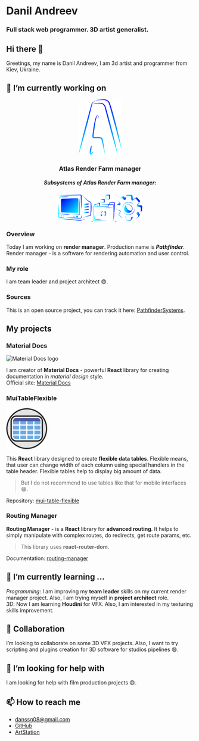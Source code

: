 # Danil Andreev
### Full stack web programmer. 3D artist generalist.
## Hi there 👋
Greetings, my name is Danil Andreev, I am 3d artist and programmer from Kiev, Ukraine.

## 🔭 I’m currently working on
<div align="center">
  <a href="https://github.com/AtlasRender">
    <img alt="Atlas logo" src="https://github.com/AtlasRender/atlas-media/blob/main/logos/AtlasRenderLogo.svg" height="150" />
  </a>
</div>
<div align="center">
  <h3>Atlas Render Farm manager</h3>
  <h5> Subsystems of Atlas Render Farm manager: </h5>
</div>
<div align="center">
  <a href="https://github.com/AtlasRender/atlas-monitor">
    <img alt="Atlas Monitor logo" src="https://github.com/AtlasRender/atlas-media/blob/main/logos/AtlasMonitorLogo.svg" height="70"/>
  </a>
  <a href="https://github.com/AtlasRender/atlas-core">
  <img alt="Atlas Core logo" src="https://github.com/AtlasRender/atlas-media/blob/main/logos/AtlasCoreLogo.svg" height="70"/>
  </a>
  <a href="https://github.com/AtlasRender/atlas-slave">
  <img alt="Atlas Slave logo" src="https://github.com/AtlasRender/atlas-media/blob/main/logos/AtlasSlaveLogo.svg" height="70"/>
  </a>
</div>


### Overview
Today I am working on __render manager__. Production name is ___Pathfinder___. Render manager - is a software for rendering automation and user control. 
### My role
I am team leader and project architect 😄.
### Sources
This is an open source project, you can track it here: [PathfinderSystems](https://github.com/Pathfinder-Systems).  


## My projects
### Material Docs

<div>
  <div aling="center">
    <img alt="Material Docs logo" src="https://github.com/DanilAndreev/material-docs/raw/master/images/MaterialDocsLogoOverview.png" height="100" />
  </div>
</div>

I am creator of __Material Docs__ - powerful __React__ library for creating documentation in _material design_ style.  
Official site: [Material Docs](http://material-docs.com)
### MuiTableFlexible
<img alt="mui-table-flexible logo" height="110" src="https://github.com/DanilAndreev/mui-table-flexible/raw/master/logo256.png"/>  

This __React__ library designed to create __flexible data tables__. Flexible means, that user can change width of each column using special handlers in the table header. Flexible tables help to display big amount of data. 
> But I do not recommend to use tables like that for mobile interfaces 😄.  

Repository: [mui-table-flexible](https://github.com/DanilAndreev/mui-table-flexible)
### Routing Manager
__Routing Manager__ - is a __React__ library for __advanced routing__. It helps to simply manipulate with complex routes, do redirects, get route params, etc.  
> This library uses __react-router-dom__.

Documentation: [routing-manager](https://github.com/DanilAndreev/routing-manager)

## 🌱 I’m currently learning ...
_Programming_: I am improving my __team leader__ skills on my current render manager project. Also, I am trying myself in __project architect__ role.  
_3D_: Now I am learning __Houdini__ for VFX. Also, I am interested in my texturing skills improvement. 


## 👯 Collaboration
I’m looking to collaborate on some 3D VFX projects. Also, I want to try scripting and plugins creation for 3D software for studios pipelines 😄.

## 🤔 I’m looking for help with
I am looking for help with film production projects 😄.

## 📫 How to reach me
* danssg08@gmail.com 
* [GitHub](https://github.com/DanilAndreev)
* [ArtStation](https://www.artstation.com/danilandreev)
<!--
**DanilAndreev/DanilAndreev** is a ✨ _special_ ✨ repository because its `README.md` (this file) appears on your GitHub profile.

Here are some ideas to get you started:

- 🔭 I’m currently working on ...
- 🌱 I’m currently learning ...
- 👯 I’m looking to collaborate on ...
- 🤔 I’m looking for help with ...
- 💬 Ask me about ...
- 📫 How to reach me: ...
- 😄 Pronouns: ...
- ⚡ Fun fact: ...
-->
